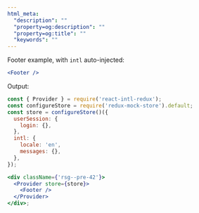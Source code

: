 ```yaml
---
html_meta:
  "description": ""
  "property=og:description": ""
  "property=og:title": ""
  "keywords": ""
---
```


Footer example, with `intl` auto-injected:

```jsx static
<Footer />
```

Output:

```jsx noeditor
const { Provider } = require('react-intl-redux');
const configureStore = require('redux-mock-store').default;
const store = configureStore()({
  userSession: {
    login: {},
  },
  intl: {
    locale: 'en',
    messages: {},
  },
});

<div className={'rsg--pre-42'}>
  <Provider store={store}>
    <Footer />
  </Provider>
</div>;
```

